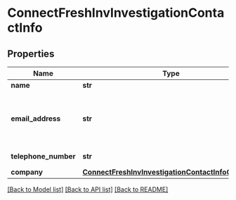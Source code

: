 # ConnectFreshInvInvestigationContactInfo

## Properties
Name | Type | Description | Notes
------------ | ------------- | ------------- | -------------
**name** | **str** | Your name | [optional] 
**email_address** | **str** | The address where Investigation creation confirmations are sent | [optional] 
**telephone_number** | **str** | Your contact number | [optional] 
**company** | [**ConnectFreshInvInvestigationContactInfoCompany**](ConnectFreshInvInvestigationContactInfoCompany.md) |  | [optional] 

[[Back to Model list]](../README.md#documentation-for-models) [[Back to API list]](../README.md#documentation-for-api-endpoints) [[Back to README]](../README.md)

